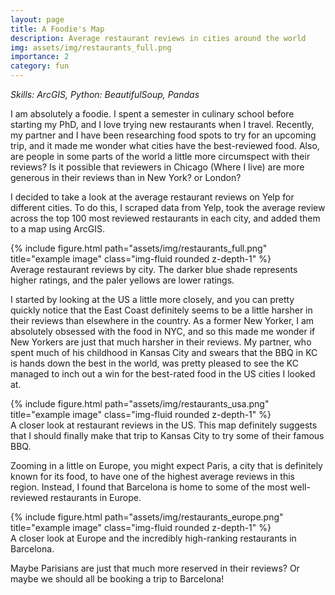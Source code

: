 ```yaml
---
layout: page
title: A Foodie's Map
description: Average restaurant reviews in cities around the world
img: assets/img/restaurants_full.png
importance: 2
category: fun
---
```


<em> Skills: ArcGIS, Python: BeautifulSoup, Pandas </em>

I am absolutely a foodie. I spent a semester in culinary school before starting my PhD, and I love trying new restaurants when I travel. Recently, my partner and I have been researching food spots to try for an upcoming trip, and it made me wonder what cities have the best-reviewed food. Also, are people in some parts of the world a little more circumspect with their reviews? Is it possible that reviewers in Chicago (Where I live) are more generous in their reviews than in New York? or London?

I decided to take a look at the average restaurant reviews on Yelp for different cities. To do this, I scraped data from Yelp, took the average review across the top 100 most reviewed restaurants in each city, and added them to a map using ArcGIS.

<div class="row">
    <div class="col-sm mt-3 mt-md-0">
        {% include figure.html path="assets/img/restaurants_full.png" title="example image" class="img-fluid rounded z-depth-1" %}
    </div>
</div>
<div class="caption">
    Average restaurant reviews by city. The darker blue shade represents higher ratings, and the paler yellows are lower ratings. 
</div>

I started by looking at the US a little more closely, and you can pretty quickly notice that the East Coast definitely seems to be a little harsher in their reviews than elsewhere in the country. As a former New Yorker, I am absolutely obsessed with the food in NYC, and so this made me wonder if New Yorkers are just that much harsher in their reviews. My partner, who spent much of his childhood in Kansas City and swears that the BBQ in KC is hands down the best in the world, was pretty pleased to see the KC managed to inch out a win for the best-rated food in the US cities I looked at. 
<div class="row">
    <div class="col-sm mt-3 mt-md-0">
        {% include figure.html path="assets/img/restaurants_usa.png" title="example image" class="img-fluid rounded z-depth-1" %}
    </div>
</div>
<div class="caption">
    A closer look at restaurant reviews in the US. This map definitely suggests that I should finally make that trip to Kansas City to try some of their famous BBQ.
</div>

Zooming in a little on Europe, you might expect Paris, a city that is definitely known for its food, to have one of the highest average reviews in this region. Instead, I found that Barcelona is home to some of the most well-reviewed restaurants in Europe.

<div class="row">
    <div class="col-sm mt-3 mt-md-0">
        {% include figure.html path="assets/img/restaurants_europe.png" title="example image" class="img-fluid rounded z-depth-1" %}
    </div>
</div>
<div class="caption">
    A closer look at Europe and the incredibly high-ranking restaurants in Barcelona. 
</div>

Maybe Parisians are just that much more reserved in their reviews? Or maybe we should all be booking a trip to Barcelona!


